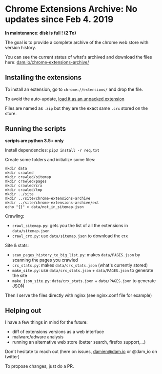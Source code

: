 
# Chrome Extensions Archive: No updates since Feb 4. 2019
**In maintenance: disk is full ! (2 To)**

The goal is to provide a complete archive of the chrome web store with version
history.

You can see the current status of what's archived and download the files here:
[dam.io/chrome-extensions-archive/](http://dam.io/chrome-extensions-archive/)


## Installing the extensions

To install an extension, go to `chrome://extensions/` and drop the file.

To avoid the auto-update, [load it as an unpacked extension](http://stackoverflow.com/a/24577660/1075195)

Files are named as `.zip` but they are the exact same `.crx` stored on the store.

## Running the scripts

**scripts are python 3.5+ only**

Install dependencies: `pip3 install -r req.txt`

Create some folders and initialize some files:

```
mkdir data
mkdir crawled
mkdir crawled/sitemap
mkdir crawled/pages
mkdir crawled/crx
mkdir crawled/tmp
mkdir ../site
mkdir ../site/chrome-extensions-archive
mkdir ../site/chrome-extensions-archive/ext
echo "{}" > data/not_in_sitemap.json
```

Crawling:

- `crawl_sitemap.py`: gets you the list of all the extensions in `data/sitemap.json`
- `crawl_crx.py`: use `data/sitemap.json` to download the crx

Site & stats:

- `scan_pages_history_to_big_list.py`: makes `data/PAGES.json` by scanning the pages
you crawled
- `crx_stats.py`: makes `data/crx_stats.json` (what's currently stored)
- `make_site.py`: use `data/crx_stats.json` + `data/PAGES.json` to generate the site
- `make_json_site.py`: `data/crx_stats.json` + `data/PAGES.json` to generate JSON

Then I serve the files directly with nginx (see nginx.conf file for example)

## Helping out

I have a few things in mind for the future:

- diff of extensions versions as a web interface
- malware/adware analysis
- running an alternative web store (better search, firefox support,...)

Don't hesitate to reach out (here on issues, damien@dam.io or @dam_io on twitter)

To propose changes, just do a PR.

